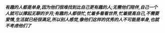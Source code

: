 ***有趣的人都是单身,因为他们很难找到比自己更有趣的人;无需他们陪伴,自己一个人就可以撑起无聊的岁月;有趣的人都很忙,忙着多看看世界,忙着提高自己,不需要爱情,生活就已经很满足,所以别人感觉,像他们这样的优秀的人不可能是单身,也就不考虑他们了***